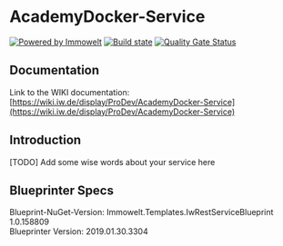 # AcademyDocker-Service

[![Powered by Immowelt](https://img.shields.io/badge/powered%20by-immowelt-yellow.svg?colorB=ffb200)](https://stackshare.io/immowelt-group/)
[![Build state](https://tfs.iw.de/tfs/DefaultCollection/_apis/public/build/definitions/89d8baae-579b-497a-8d7f-48404b5ad2cd/958/badge)](https://tfs.iw.de/tfs/_permalink/_build/index?collectionId=18728c40-ab14-4219-8459-258b97c34846&projectId=89d8baae-579b-497a-8d7f-48404b5ad2cd&definitionId=958)
[![Quality Gate Status](https://sonar.iw.de/api/project_badges/measure?project=net.iwinsvc.academydocker&metric=alert_status)](https://sonar.iw.de/dashboard?id=net.iwinsvc.academydocker)

## Documentation

Link to the WIKI documentation: [https://wiki.iw.de/display/ProDev/AcademyDocker-Service](https://wiki.iw.de/display/ProDev/AcademyDocker-Service)

## Introduction

[TODO] Add some wise words about your service here

## Blueprinter Specs

Blueprint-NuGet-Version: Immowelt.Templates.IwRestServiceBlueprint 1.0.158809  
Blueprinter Version: 2019.01.30.3304
